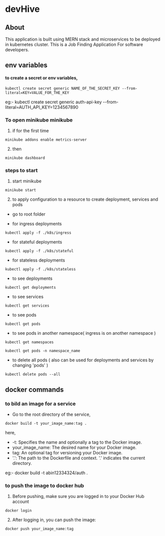 # devHive

## About
This application is built using MERN stack and microservices to be deployed in kubernetes cluster.
This is a Job Finding Application For software developers.


## env variables

#### to create a secret or env variables,

```
kubectl create secret generic NAME_OF_THE_SECRET_KEY --from-literal=KEY=VALUE_FOR_THE_KEY
```

eg:- kubectl create secret generic auth-api-key --from-literal=AUTH_API_KEY=1234567890


### To open minikube minikube 

1. if for the first time

```
minikube addons enable metrics-server
```

2. then

```
minikube dashboard
```


### steps to start

1. start minikube

```
minikube start
```

2.  to apply configuration to a resource to create deployment, services and pods

- go to root folder

- for ingress deployments

```
kubectl apply -f ./k8s/ingress
```
- for stateful deployments

```
kubectl apply -f ./k8s/stateful
```
- for stateless deployments

```
kubectl apply -f ./k8s/stateless
```

- to see deployments 

```
kubectl get deployments
```
- to see services 

```
kubectl get services
```
- to see pods 

```
kubectl get pods
```    
- to see pods in another namespace( ingress is on another namespace )

```
kubectl get namespaces
```

```
kubectl get pods -n namespace_name
```    

- to delete all pods ( also can be used for deployments and services by changing 'pods' )

```
kubectl delete pods --all
```


## docker commands

### to bild an image for a service
- Go to the root directory of the service,

```
docker build -t your_image_name:tag .
```

here,
- -t: Specifies the name and optionally a tag to the Docker image.
- your_image_name: The desired name for your Docker image.
- tag: An optional tag for versioning your Docker image. 
- '.': The path to the Dockerfile and context. '.' indicates the current directory.

eg:- docker build -t abin12334324/auth .

### to push the image to docker hub

1. Before pushing, make sure you are logged in to your Docker Hub account

```
docker login
```

2. After logging in, you can push the image:

```
docker push your_image_name:tag
```